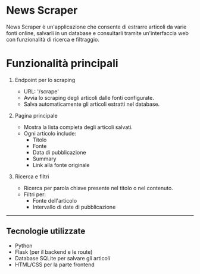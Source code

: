 # News Scraper

News Scraper è un'applicazione che consente di estrarre articoli da varie fonti online, salvarli in un database e consultarli tramite un'interfaccia web con funzionalità di ricerca e filtraggio.

# Funzionalità principali

1. Endpoint per lo scraping
   - URL: '/scrape'
   - Avvia lo scraping degli articoli dalle fonti configurate.
   - Salva automaticamente gli articoli estratti nel database.

2. Pagina principale
   - Mostra la lista completa degli articoli salvati.
   - Ogni articolo include:
     - Titolo
     - Fonte
     - Data di pubblicazione
     - Summary
     - Link alla fonte originale

3. Ricerca e filtri
   - Ricerca per parola chiave presente nel titolo o nel contenuto.
   - Filtri per:
     - Fonte dell'articolo
     - Intervallo di date di pubblicazione

---

## Tecnologie utilizzate
- Python  
- Flask (per il backend e le route)  
- Database SQLite per salvare gli articoli  
- HTML/CSS per la parte frontend
